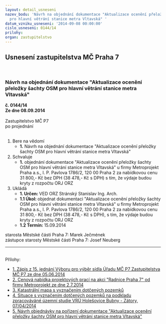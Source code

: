 ```yaml
---
layout: detail_usneseni
nazev_bodu: 'Návrh na objednání dokumentace "Aktualizace ocenění přeložky šachty OSM
  pro hlavní větrání stanice metra Vltavská" '
datum_vzniku_usneseni: '2014-09-08 00:00:00'
cislo_usneseni: 0144/14
prilohy: 
organ: zastupitelstvo
---
```

<div id="ucUsn_pList" class="usn">
	<span><h2>Usnesení zastupitelstva MČ Praha 7 </h2>
<br></span><div class="standBody">
<span><h3>Návrh na objednání dokumentace "Aktualizace ocenění přeložky šachty OSM pro hlavní větrání stanice metra Vltavská" </h3></span><div class="center">
		<strong>č. 0144/14</strong><br>
	</div>
<div class="center">
		<strong>Ze dne 08.09.2014</strong><br><br>
	</div>Zastupitelstvo MČ P7<br> po projednání<br><br><ol>
<li>Bere na vědomí<ul><li>
<strong>1.</strong> Návrh na objednání dokumentace "Aktualizace ocenění přeložky šachty OSM pro hlavní větrání stanice metra Vltavská" </li></ul>
</li>
<li>Schvaluje<ul><li>
<strong>1.</strong> objednání dokumentace "Aktualizace ocenění přeložky šachty OSM pro hlavní větrání stanice metra Vltavská" u firmy Metroprojekt Praha a.s., I. P. Pavlova 1786/2, 120 00 Praha 2 za nabídkovou cenu 31 800,- Kč bez DPH (38 478,- Kč s DPH) s tím, že výdaje budou kryty z rozpočtu ORJ ORZ</li></ul>
</li>
<li>Ukládá<ul>
<li>
<strong>1. Určen: </strong>VED ORZ  Stránský  Stanislav Ing. Arch.</li>
<li>
<strong>1.1 Úkol: </strong>objednat dokumentaci "Aktualizace ocenění přeložky šachty OSM pro hlavní větrání stanice metra Vltavská" u firmy Metroprojekt Praha a.s.,  I. P. Pavlova 1786/2, 120 00 Praha 2 za nabídkovou cenu 31 800,- Kč bez DPH (38 478,- Kč s DPH), s tím, že výdaje budou kryty z rozpočtu ORJ ORZ</li>
<li>
<strong>1.2 Termín: </strong>15.09.2014</li>
</ul>
</li>
</ol>starosta Městské části Praha 7: Marek Ječmének<br>zástupce starosty Městské části Praha 7: Josef Neuberg<hr>
<br>Přílohy: <ul>
<li><a href="/zdroj.aspx?typ=4&amp;id=58168&amp;sh=1392590325" target="_blank" title="Soubor (.docx 54,5 kB)-nové okno">1. Zápis z 15. jednání Výboru pro výběr sídla Úřadu MČ P7 Zastupitelstva MČ P7 ze dne 05.06.2014 </a></li> <li><a href="/zdroj.aspx?typ=4&amp;id=58169&amp;sh=1392757205" target="_blank" title="Soubor (.jpg 848,7 kB)-nové okno">2. Cenová nabídka projektových prací na akci "Radnice Praha 7" od firmy Metroprojekt ze dne 2.7.2014</a></li> <li><a href="/zdroj.aspx?typ=4&amp;id=58170&amp;sh=-1594613867" target="_blank" title="Soubor (.jpg 702,7 kB)-nové okno">3. Katastrální mapa s vyznačením dotčených pozemků </a></li> <li><a href="/zdroj.aspx?typ=4&amp;id=58171&amp;sh=-1594447243" target="_blank" title="Soubor (.jpg 1,1 MB)-nové okno">4. Situace s vyznačením dotčených pozemků na podkladu zpracováváné územní studie VRÚ Holešovice Bubny - Zátory, 07/04/2014</a></li> <li><a href="/zdroj.aspx?typ=4&amp;id=58172&amp;sh=-1594624171" target="_blank" title="Soubor (.doc 256,5 kB)-nové okno">5. Návrh objednávky na pořízení dokumentace "Aktualizace ocenění přeložky šachty OSM pro hlavní větrání stanice metra Vltavská" </a></li> </ul>
</div>
</div>